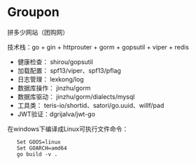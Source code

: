 # Groupon
拼多少网站（团购网）

技术栈：go + gin + httprouter + gorm + gopsutil + viper + redis

- 健康检查： shirou/gopsutil
- 加载配置： spf13/viper、spf13/pflag
- 日志管理： lexkong/log
- 数据库操作： jinzhu/gorm
- 数据库驱动： jinzhu/gorm/dialects/mysql
- 工具类： teris-io/shortid、satori/go.uuid、willf/pad
- JWT验证：dgrijalva/jwt-go

在windows下编译成Linux可执行文件命令：

```
   Set GOOS=linux 
   Set GOARCH=amd64 
   go build -v .
```
